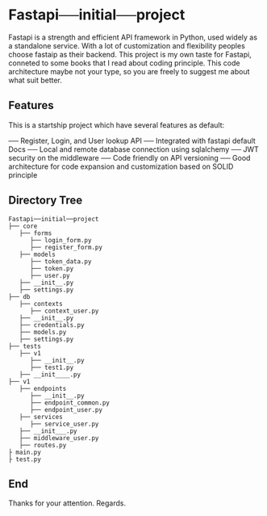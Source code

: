 # Fastapi──initial──project

Fastapi is a strength and efficient API framework in Python, used widely as a standalone service. With a lot of customization and flexibility peoples choose fastaip as their backend. This project is my own taste for Fastapi, conneted to some books that I read about coding principle. This code architecture maybe not your type, so you are freely to suggest me about what suit better.

## Features

This is a startship project which have several features as default:

── Register, Login, and User lookup API
── Integrated with fastapi default Docs
── Local and remote database connection using sqlalchemy
── JWT security on the middleware
── Code friendly on API versioning
── Good architecture for code expansion and customization based on SOLID principle

## Directory Tree

```text
Fastapi──initial──project
├── core
   ├── forms
      ├── login_form.py
      ├── register_form.py
   ├── models
      ├── token_data.py
      ├── token.py
      ├── user.py
   ├── __init__.py
   ├── settings.py
├── db
   ├── contexts
      ├── context_user.py
   ├── __init__.py
   ├── credentials.py
   ├── models.py
   ├── settings.py
├── tests
   ├── v1
      ├── __init__.py
      ├── test1.py
   ├── __init____.py
├── v1
   ├── endpoints
      ├── __init__.py
      ├── endpoint_common.py
      ├── endpoint_user.py
   ├── services
      ├── service_user.py
   ├── __init___.py
   ├── middleware_user.py
   ├── routes.py
├ main.py
├ test.py
```

## End

Thanks for your attention. Regards.
